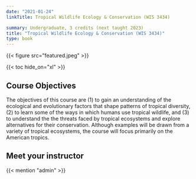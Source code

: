 ```yaml
---
date: "2021-01-24"
linkTitle: Tropical Wildlife Ecology & Conservation (WIS 3434)

summary: Undergraduate, 3 credits (next taught 2023)
title: "Tropical Wildlife Ecology & Conservation (WIS 3434)"
type: book
---
```


{{< figure src="featured.jpeg" >}}

{{< toc hide_on="xl" >}}

## Course Objectives  
The objectives of this course are (1) to gain an understanding of the ecological and evolutionary factors that shape patterns of tropical diversity, (2) to learn some of the ways in which humans use tropical wildlife, and (3) to understand the the threats faced by tropical ecosystems and explore alternatives for their conservation. Although examples will be drawn from a variety of tropical ecosystems, the course will focus primarily on the American tropics.

## Meet your instructor
 
{{< mention "admin" >}}
 

